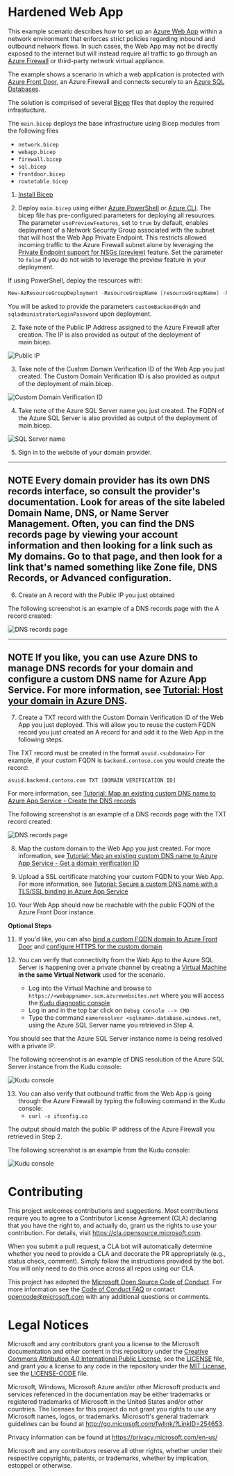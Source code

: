 # Hardened Web App

This example scenario describes how to set up an [Azure Web App](https://docs.microsoft.com/azure/app-service/) within a network environment that enforces strict policies regarding inbound and outbound network flows. In such cases, the Web App may not be directly exposed to the internet but will instead require all traffic to go through an [Azure Firewall](https://docs.microsoft.com/azure/firewall/) or third-party network virtual appliance.

The example shows a scenario in which a web application is protected with [Azure Front Door](https://docs.microsoft.com/azure/frontdoor/), an Azure Firewall and connects securely to an [Azure SQL Databases](https://docs.microsoft.com/azure/azure-sql/).

The solution is comprised of several [Bicep](https://docs.microsoft.com/azure/azure-resource-manager/bicep/) files that deploy the required infrastucture.

The ```main.bicep``` deploys the base infrastructure using Bicep modules from the following files
- ```network.bicep```
- ```webapp.bicep```
- ```firewall.bicep```
- ```sql.bicep```
- ```frontdoor.bicep```
- ```routetable.bicep```

1. [Install Bicep](https://docs.microsoft.com/azure/azure-resource-manager/bicep/install)


2. Deploy ```main.bicep``` using either [Azure PowerShell](https://docs.microsoft.com/azure/azure-resource-manager/bicep/install#azure-powershell) or [Azure CLI](https://docs.microsoft.com/azure/azure-resource-manager/bicep/install#azure-cli). The bicep file has pre-configured parameters for deploying all resources.
The parameter ```usePreviewFeatures```, set to ```true``` by default, enables deployment of a Network Security Group associated with the subnet that will host the Web App Private Endpoint. This restricts allowed incoming traffic to the Azure Firewall subnet alone by leveraging the [Private Endpoint support for NSGs (preview)](https://azure.microsoft.com/en-us/updates/public-preview-of-private-link-network-security-group-support/) feature. Set the parameter to ```false``` if you do not wish to leverage the preview feature in your deployment.

If using PowerShell, deploy the resources with:

```powershell
New-AzResourceGroupDeployment -ResourceGroupName [resourceGroupName] -Name [deploymentName] -TemplateFile .\main.bicep
```

You will be asked to provide the parameters ```customBackendFqdn``` and ```sqladministratorLoginPassword``` upon deployment.

2. Take note of the Public IP Address assigned to the Azure Firewall after creation. The IP is also provided as output of the deployment of main.bicep.

![Public IP](./img/publicip.png)

3. Take note of the Custom Domain Verification ID of the Web App you just created. The Custom Domain Verification ID is also provided as output of the deployment of main.bicep.

![Custom Domain Verification ID](./img/domainid.png)

4. Take note of the Azure SQL Server name you just created. The FQDN of the Azure SQL Server is also provided as output of the deployment of main.bicep.

![SQL Server name](./img/sql.png)

5. Sign in to the website of your domain provider.
---
**NOTE**
Every domain provider has its own DNS records interface, so consult the provider's documentation. Look for areas of the site labeled Domain Name, DNS, or Name Server Management.
Often, you can find the DNS records page by viewing your account information and then looking for a link such as My domains. Go to that page, and then look for a link that's named something like Zone file, DNS Records, or Advanced configuration.
---

6. Create an A record with the Public IP you just obtained

The following screenshot is an example of a DNS records page with the A record created:

![DNS records page](./img/dnsrecords1.png)

---
**NOTE**
If you like, you can use Azure DNS to manage DNS records for your domain and configure a custom DNS name for Azure App Service. For more information, see [Tutorial: Host your domain in Azure DNS](https://docs.microsoft.com/azure/dns/dns-delegate-domain-azure-dns).
---

7. Create a TXT record with the Custom Domain Verification ID of the Web App you just deployed. This will allow you to reuse the custom FQDN record you just created an A record for and add it to the Web App in the following steps.

The TXT record must be created in the format ```asuid.<subdomain>``` For example, if your custom FQDN is ```backend.contoso.com``` you would create the record:

```asuid.backend.contoso.com TXT [DOMAIN VERIFICATION ID]```

For more information, see [Tutorial: Map an existing custom DNS name to Azure App Service - Create the DNS records](https://docs.microsoft.com/Azure/app-service/app-service-web-tutorial-custom-domain?tabs=cname#4-create-the-dns-records)

The following screenshot is an example of a DNS records page with the TXT record created:

![DNS records page](./img/dnsrecords2.png)

8. Map the custom domain to the Web App you just created. For more information, see [Tutorial: Map an existing custom DNS name to Azure App Service - Get a domain verification ID](https://docs.microsoft.com/Azure/app-service/app-service-web-tutorial-custom-domain?tabs=cname#3-get-a-domain-verification-id)

9. Upload a SSL certificate matching your custom FQDN to your Web App. For more information, see [Tutorial: Secure a custom DNS name with a TLS/SSL binding in Azure App Service](https://docs.microsoft.com/Azure/app-service/configure-ssl-bindings)

10. Your Web App should now be reachable with the public FQDN of the Azure Front Door instance.

**Optional Steps**

11. If you'd like, you can also [bind a custom FQDN domain to Azure Front Door](https://docs.microsoft.com/azure/frontdoor/front-door-custom-domain) and [configure HTTPS for the custom domain](https://docs.microsoft.com/azure/frontdoor/front-door-custom-domain-https)

12. You can verify that connectivity from the Web App to the Azure SQL Server is happening over a private channel by creating a [Virtual Machine](https://docs.microsoft.com/azure/virtual-machines/) **in the same Virtual Network** used for the scenario. 
    - Log into the Virtual Machine and browse to ```https://<webappname>.scm.azurewebsites.net``` where you will access the [Kudu diagnostic console](https://docs.microsoft.com/azure/app-service/resources-kudu)
    - Log in and in the top bar click on ```Debug console --> CMD```
    - Type the command ```nameresolver <sqlname>.database.windows.net```, using the Azure SQL Server name you retrieved in Step 4.

You should see that the Azure SQL Server instance name is being resolved with a private IP.

The following screenshot is an example of DNS resolution of the Azure SQL Server instance from the Kudu console:

![Kudu console](./img/kudu.png)

13. You can also verify that outbound traffic from the Web App is going through the Azure Firewall by typing the following command in the Kudu console:
    - ```curl -s ifconfig.co```

The output should match the public IP address of the Azure Firewall you retrieved in Step 2.

The following screenshot is an example from the Kudu console:

![Kudu console](./img/outbound.png)

# Contributing

This project welcomes contributions and suggestions.  Most contributions require you to agree to a
Contributor License Agreement (CLA) declaring that you have the right to, and actually do, grant us
the rights to use your contribution. For details, visit https://cla.opensource.microsoft.com.

When you submit a pull request, a CLA bot will automatically determine whether you need to provide
a CLA and decorate the PR appropriately (e.g., status check, comment). Simply follow the instructions
provided by the bot. You will only need to do this once across all repos using our CLA.

This project has adopted the [Microsoft Open Source Code of Conduct](https://opensource.microsoft.com/codeofconduct/).
For more information see the [Code of Conduct FAQ](https://opensource.microsoft.com/codeofconduct/faq/) or
contact [opencode@microsoft.com](mailto:opencode@microsoft.com) with any additional questions or comments.

# Legal Notices

Microsoft and any contributors grant you a license to the Microsoft documentation and other content
in this repository under the [Creative Commons Attribution 4.0 International Public License](https://creativecommons.org/licenses/by/4.0/legalcode),
see the [LICENSE](LICENSE) file, and grant you a license to any code in the repository under the [MIT License](https://opensource.org/licenses/MIT), see the
[LICENSE-CODE](LICENSE-CODE) file.

Microsoft, Windows, Microsoft Azure and/or other Microsoft products and services referenced in the documentation
may be either trademarks or registered trademarks of Microsoft in the United States and/or other countries.
The licenses for this project do not grant you rights to use any Microsoft names, logos, or trademarks.
Microsoft's general trademark guidelines can be found at http://go.microsoft.com/fwlink/?LinkID=254653.

Privacy information can be found at https://privacy.microsoft.com/en-us/

Microsoft and any contributors reserve all other rights, whether under their respective copyrights, patents,
or trademarks, whether by implication, estoppel or otherwise.
